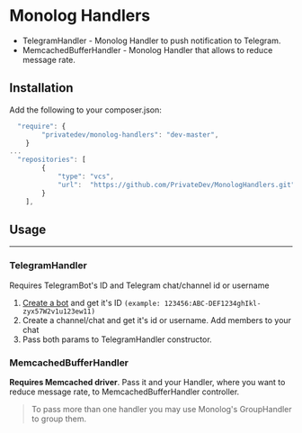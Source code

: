 # Monolog Handlers

* TelegramHandler - Monolog Handler to push notification to Telegram.
* MemcachedBufferHandler - Monolog Handler that allows to reduce message rate.
## Installation
Add the following to your composer.json:
```js
  "require": {
        "privatedev/monolog-handlers": "dev-master",
    }
...
  "repositories": [
        {
            "type": "vcs",
            "url":  "https://github.com/PrivateDev/MonologHandlers.git"
        }
    ],
```
## Usage
------------
### TelegramHandler
Requires TelegramBot's ID and Telegram chat/channel id or username
1. [Create a bot](https://core.telegram.org/bots#3-how-do-i-create-a-bot) and get it's ID ```(example: 123456:ABC-DEF1234ghIkl-zyx57W2v1u123ew11)```
2. Create a channel/chat and get it's id or username. Add members to your chat
3. Pass both params to TelegramHandler constructor.
### MemcachedBufferHandler
**Requires Memcached driver**. Pass it and your Handler, where you want to reduce message rate, to MemcachedBufferHandler controller.

> To pass more than one handler you may use Monolog's GroupHandler to group them.
